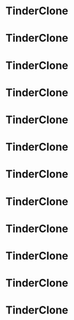 # TinderClone
# TinderClone
# TinderClone
# TinderClone
# TinderClone
# TinderClone
# TinderClone
# TinderClone
# TinderClone
# TinderClone
# TinderClone
# TinderClone
